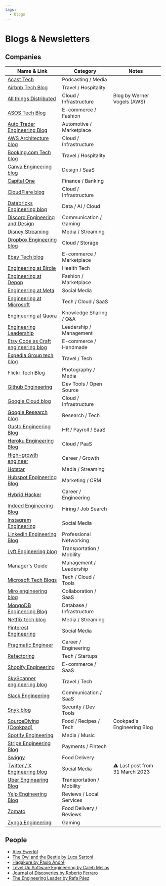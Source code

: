 ```yaml
---
tags:
  - blogs
---
```


# Blogs & Newsletters

## Companies

| Name & Link                                                                          | Category                  | Notes                           |
| ------------------------------------------------------------------------------------ | ------------------------- | ------------------------------- |
| [Acast Tech](https://medium.com/acast-tech)                                          | Podcasting / Media        |                                 |
| [Airbnb Tech Blog](https://medium.com/airbnb-engineering)                            | Travel / Hospitality      |                                 |
| [All things Distributed](https://www.allthingsdistributed.com/)                      | Cloud / Infrastructure    | Blog by Werner Vogels (AWS)     |
| [ASOS Tech Blog](https://medium.com/asos-techblog)                                   | E-commerce / Fashion      |                                 |
| [Auto Trader Engineering Blog](https://engineering.autotrader.co.uk/)                | Automotive / Marketplace  |                                 |
| [AWS Architecture blog](https://aws.amazon.com/blogs/architecture/)                  | Cloud / Infrastructure    |                                 |
| [Booking.com Tech blog](https://blog.booking.com/)                                   | Travel / Hospitality      |                                 |
| [Canva Engineering blog](https://www.canva.dev/blog/engineering/)                    | Design / SaaS             |                                 |
| [Capital One](https://www.capitalone.com/tech/blog/)                                 | Finance / Banking         |                                 |
| [CloudFlare blog](https://blog.cloudflare.com/)                                      | Cloud / Infrastructure    |                                 |
| [Databricks Engineering blog](https://www.databricks.com/blog/category/engineering)  | Data / AI / Cloud         |                                 |
| [Discord Engineering and Design](https://discord.com/blog)                           | Communication / Gaming    |                                 |
| [Disney Streaming](https://medium.com/disney-streaming)                              | Media / Streaming         |                                 |
| [Dropbox Engineering blog](https://dropbox.tech/)                                    | Cloud / Storage           |                                 |
| [Ebay Tech blog](https://tech.ebayinc.com/)                                          | E-commerce / Marketplace  |                                 |
| [Engineering at Birdie](https://medium.com/engineering-at-birdie)                    | Health Tech               |                                 |
| [Engineering at Depop](https://engineering.depop.com/)                               | Fashion / Marketplace     |                                 |
| [Engineering at Meta](https://engineering.fb.com/)                                   | Social Media              |                                 |
| [Engineering at Microsoft](https://devblogs.microsoft.com/engineering-at-microsoft/) | Tech / Cloud / SaaS       |                                 |
| [Engineering at Quora](https://quoraengineering.quora.com/)                          | Knowledge Sharing / Q&A   |                                 |
| [Engineering Leadership](https://newsletter.eng-leadership.com/)                     | Leadership / Management   |                                 |
| [Etsy Code as Craft engineering blog](https://www.etsy.com/codeascraft)              | E-commerce / Handmade     |                                 |
| [Expedia Group tech blog](https://medium.com/expedia-group-tech)                     | Travel / Tech             |                                 |
| [Flickr Tech Blog](https://code.flickr.net/)                                         | Photography / Media       |                                 |
| [Github Engineering](https://github.blog/engineering/)                               | Dev Tools / Open Source   |                                 |
| [Google Cloud blog](https://cloud.google.com/blog/)                                  | Cloud / Infrastructure    |                                 |
| [Google Research blog](https://research.google/blog/)                                | Research / Tech           |                                 |
| [Gusto Engineering Blog](https://engineering.gusto.com/)                             | HR / Payroll / SaaS       |                                 |
| [Heroku Engineering Blog](https://blog.heroku.com/engineering)                       | Cloud / PaaS              |                                 |
| [High-growth engineer](https://read.highgrowthengineer.com/)                         | Career / Growth           |                                 |
| [Hotstar](https://blog.hotstar.com/)                                                 | Media / Streaming         |                                 |
| [Hubspot Engineering Blog](https://product.hubspot.com/blog/topic/engineering)       | Marketing / CRM           |                                 |
| [Hybrid Hacker](https://hybridhacker.email/)                                         | Career / Engineering      |                                 |
| [Indeed Engineering Blog](https://engineering.indeedblog.com/blog/)                  | Hiring / Job Search       |                                 |
| [Instagram Engineering](https://engineering.fb.com/tag/instagram/)                   | Social Media              |                                 |
| [LinkedIn Engineering Blog](https://www.linkedin.com/blog/engineering)               | Professional Networking   |                                 |
| [Lyft Engineering blog](https://eng.lyft.com/)                                       | Transportation / Mobility |                                 |
| [Manager's Guide](https://the.managers.guide/)                                       | Management / Leadership   |                                 |
| [Microsoft Tech Blogs](https://devblogs.microsoft.com/)                              | Tech / Cloud / Tools      |                                 |
| [Miro engineering blog](https://medium.com/miro-engineering)                         | Collaboration / SaaS      |                                 |
| [MongoDB Engineering Blog](https://www.mongodb.com/blog/channel/engineering-blog)    | Database / Infrastructure |                                 |
| [Netflix tech blog](https://netflixtechblog.com/)                                    | Media / Streaming         |                                 |
| [Pinterest Engineering](https://medium.com/pinterest-engineering)                    | Social Media              |                                 |
| [Pragmatic Engineer](https://newsletter.pragmaticengineer.com/)                      | Career / Engineering      |                                 |
| [Refactoring](https://refactoring.fm/)                                               | Tech / Startups           |                                 |
| [Shopify Engineering](https://shopify.engineering/)                                  | E-commerce / SaaS         |                                 |
| [SkyScanner engineering blog](https://medium.com/@SkyscannerEng)                     | Travel / Tech             |                                 |
| [Slack Engineering](https://slack.engineering/)                                      | Communication / SaaS      |                                 |
| [Snyk blog](https://snyk.io/blog/)                                                   | Security / Dev Tools      |                                 |
| [SourceDiving (Cookpad)](https://sourcediving.com/)                                  | Food / Recipes / Tech     | Cookpad's Engineering Blog      |
| [Spotify Engineering](https://engineering.atspotify.com/)                            | Media / Music             |                                 |
| [Stripe Engineering Blog](https://stripe.com/blog/engineering)                       | Payments / Fintech        |                                 |
| [Swiggy](https://bytes.swiggy.com/)                                                  | Food Delivery             |                                 |
| [Twitter / X Engineering blog](https://blog.x.com/engineering/en_us)                 | Social Media              | ⚠️ Last post from 31 March 2023 |
| [Uber Engineering Blog](https://www.uber.com/en-GB/blog/engineering/)                | Transportation / Mobility |                                 |
| [Yelp Engineering Blog](https://engineeringblog.yelp.com/)                           | Reviews / Local Services  |                                 |
| [Zomato](https://blog.zomato.com/category/technology)                                | Food Delivery / Reviews   |                                 |
| [Zynga Engineering](https://www.zynga.com/blogs/engineering)                         | Gaming                    |                                 |

## People

- [Alex Ewerlöf](https://blog.alexewerlof.com/)
- [The Owl and the Beetle by Luca Sartoni](https://www.theowlandthebeetle.email/)
- [Hagakure by Paulo André](https://hagakure.substack.com/)
- [Level Up Software Engineering by Caleb Mellas](https://levelupsoftwareengineering.substack.com/)
- [Journal of Discoveries by Roberto Ferraro](https://robertoferraro.substack.com/)
- [The Engineering Leader by Rafa Páez](https://newsletter.rafapaez.com/)
